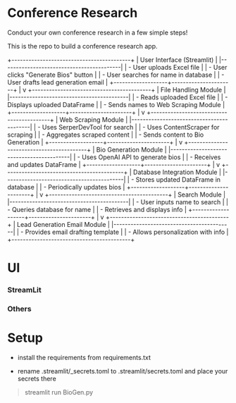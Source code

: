 # Conference Research
Conduct your own conference research in a few simple steps!

This is the repo to build a conference research app.

+------------------------------------------+
|         User Interface (Streamlit)       |
|------------------------------------------|
|  - User uploads Excel file               |
|  - User clicks "Generate Bios" button    |
|  - User searches for name in database    |
|  - User drafts lead generation email     |
+-------------------+----------------------+
                    |
                    v
+------------------------------------------+
|         File Handling Module             |
|------------------------------------------|
|  - Reads uploaded Excel file             |
|  - Displays uploaded DataFrame           |
|  - Sends names to Web Scraping Module    |
+-------------------+----------------------+
                    |
                    v
+------------------------------------------+
|         Web Scraping Module              |
|------------------------------------------|
|  - Uses SerperDevTool for search         |
|  - Uses ContentScraper for scraping      |
|  - Aggregates scraped content            |
|  - Sends content to Bio Generation       |
+-------------------+----------------------+
                    |
                    v
+------------------------------------------+
|         Bio Generation Module            |
|------------------------------------------|
|  - Uses OpenAI API to generate bios      |
|  - Receives and updates DataFrame        |
+-------------------+----------------------+
                    |
                    v
+------------------------------------------+
|         Database Integration Module      |
|------------------------------------------|
|  - Stores updated DataFrame in database  |
|  - Periodically updates bios             |
+-------------------+----------------------+
                    |
                    v
+------------------------------------------+
|         Search Module                    |
|------------------------------------------|
|  - User inputs name to search            |
|  - Queries database for name             |
|  - Retrieves and displays info           |
+-------------------+----------------------+
                    |
                    v
+------------------------------------------+
|         Lead Generation Email Module     |
|------------------------------------------|
|  - Provides email drafting template      |
|  - Allows personalization with info      |
+------------------------------------------+



# UI


### StreamLit


### Others

# Setup
- install the requirements from requirements.txt

- rename .streamlit/_secrets.toml to .streamlit/secrets.toml and place your secrets there

>streamlit run BioGen.py
